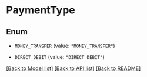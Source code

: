 # PaymentType

## Enum


* `MONEY_TRANSFER` (value: `"MONEY_TRANSFER"`)

* `DIRECT_DEBIT` (value: `"DIRECT_DEBIT"`)


[[Back to Model list]](../README.md#documentation-for-models) [[Back to API list]](../README.md#documentation-for-api-endpoints) [[Back to README]](../README.md)


